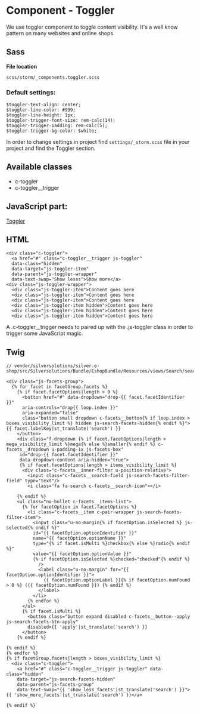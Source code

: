 # Component - Toggler

We use toggler component to toggle content visibility. It's a well know pattern on many websites and online shops. 

## Sass

**File location**

``` 
scss/storm/_components.toggler.scss
```

### Default settings:

``` 
$toggler-text-align: center;
$toggler-line-color: #999;
$toggler-line-height: 1px;
$toggler-trigger-font-size: rem-calc(14);
$toggler-trigger-padding: rem-calc(5);
$toggler-trigger-bg-color: $white;
```

In order to change settings in project find `settings/_storm.scss` file in your project and find the Toggler section.

## Available classes

- c-toggler
- c-toggler__trigger

## JavaScript part:

[Toggler](../../4.3_javascript/4.3.1_globally_available_components/toggler.md)

## HTML

``` 
<div class="c-toggler">
  <a href="#" class="c-toggler__trigger js-toggler" 
  data-class="hidden"
  data-target="js-toggler-item"
  data-parent="js-toggler-wrapper"
  data-text-swap="Show lesss">Show more</a>
<div class="js-toggler-wrapper">
  <div class="js-toggler-item">Content goes here
  <div class="js-toggler-item">Content goes here
  <div class="js-toggler-item">Content goes here
  <div class="js-toggler-item hidden">Content goes here
  <div class="js-toggler-item hidden">Content goes here
  <div class="js-toggler-item hidden">Content goes here

```

A .c-toggler__trigger needs to paired up with the .js-toggler class in order to trigger some JavaScript magic. 

## Twig

``` 
// vendor/silversolutions/silver.e-shop/src/Silversolutions/Bundle/EshopBundle/Resources/views/Search/search_facets.html.twig
 
<div class="js-facets-group">
  {% for facet in facetGroup.facets %}
    {% if facet.facetOptions|length > 0 %}
      <button href="#" data-dropdown="drop-{{ facet.facetIdentifier }}"
      aria-controls="drop{{ loop.index }}"
      aria-expanded="false"
      class="button small dropdown c-facets__button{% if loop.index > boxes_visibility_limit %} hidden js-search-facets-hidden{% endif %}">{{ facet.labelKey|st_translate('search') }}
    </button>
    <div class="f-dropdown {% if facet.facetOptions|length > mega_visibility_limit %}mega{% else %}smaller{% endif %} c-facets__dropdown u-padding-1x js-facets-box"
     id="drop-{{ facet.facetIdentifier }}"
     data-dropdown-content aria-hidden="true">
     {% if facet.facetOptions|length > items_visibility_limit %}
      <div class="c-facets__inner-filter u-position-relative">
        <input class="c-facets__search-field js-search-facets-filter-field" type="text"/>
        <i class="fa fa-search c-facets__search-icon"></i>
      
    {% endif %}
    <ul class="no-bullet c-facets__items-list">
      {% for facetOption in facet.facetOptions %}
        <li class="c-facets__item c-pair-wrapper js-search-facets-filter-item">
          <input class="u-no-margin{% if facetOption.isSelected %} js-selected{% endif %}"
          id="{{ facetOption.optionIdentifier }}"
          name="{{ facetOption.optionName }}"
          type="{% if facet.isMulti %}checkbox{% else %}radio{% endif %}"
          value="{{ facetOption.optionValue }}"
          {% if facetOption.isSelected %}checked="checked"{% endif %}
            />
            <label class="u-no-margin" for="{{ facetOption.optionIdentifier }}">
              {{ facetOption.optionLabel }}{% if facetOption.numFound > 0 %} ({{ facetOption.numFound }}) {% endif %}
            </label>
          </li>
        {% endfor %}
      </ul>
      {% if facet.isMulti %}
        <button class="button expand disabled c-facets__button--apply js-search-facets-btn-apply"
        disabled>{{ 'apply'|st_translate('search') }}
      </button>
    {% endif %}
  
{% endif %}
{% endfor %}
{% if facetGroup.facets|length > boxes_visibility_limit %}
  <div class="c-toggler">
    <a href="#" class="c-toggler__trigger js-toggler" data-class="hidden"
    data-target="js-search-facets-hidden"
    data-parent="js-facets-group"
    data-text-swap="{{ 'show_less_facets'|st_translate('search') }}">{{ 'show_more_facets'|st_translate('search') }}</a>
  
{% endif %}

```
